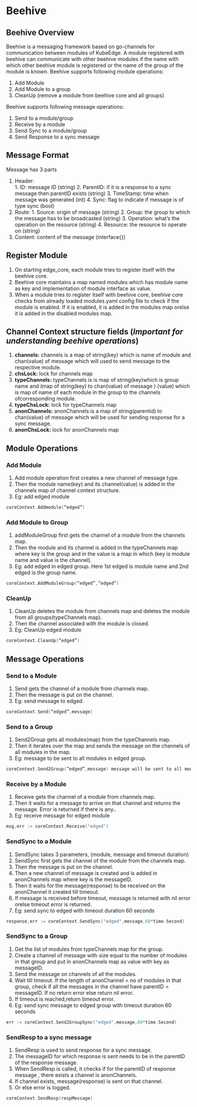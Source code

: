 # Beehive

## Beehive Overview
Beehive is a messaging framework based on go-channels for communication between modules of KubeEdge. A module registered with beehive can communicate with other beehive modules if the name with which other beehive module is registered or the name of the group of the module is known.
Beehive supports following module operations:

1. Add Module
2. Add Module to a group
3. CleanUp (remove a module from beehive core and all groups)

Beehive supports following message operations: 

1. Send to a module/group
2. Receive by a module
3. Send Sync to a module/group
4. Send Response to a sync message

## Message Format  

Message has 3 parts 

  1. Header:  
    1. ID: message ID (string)
    2. ParentID: if it is a response to a sync message then parentID exists (string)
    3. TimeStamp: time when message was generated (int)
    4. Sync: flag to indicate if message is of type sync (bool)
  2. Route: 
    1. Source: origin of message (string)
    2. Group: the group to which the message has to be broadcasted (string)
    3. Operation: what’s the operation on the resource (string)
    4. Resource: the resource to operate on (string)
  3. Content: content of the message (interface{})
  
## Register Module  

1. On starting edge_core,  each module tries to register itself with the beehive core.
2. Beehive core maintains a map named modules which has module name as key and implementation of module interface as value. 
3. When a module tries to register itself with beehive core, beehive core checks from already loaded modules.yaml config file to check if the module is enabled. If it is enabled, it is added in the modules map orelse it is added in the disabled modules map.

## Channel Context structure fields (_Important for understanding beehive operations_)  

1. **channels:** channels is a map of string(key) which is name of module and chan(value) of message which will used to send message to the respective module.
2. **chsLock:** lock for channels map
3. **typeChannels:** typeChannels is is map of string(key)which is group name and (map of string(key) to chan(value) of message ) (value) which is map of name of each module in the group to the channels ofcorresponding module.
4. **typeChsLock:** lock for typeChannels map 
5. **anonChannels:** anonChannels is a map of string(parentid) to chan(value) of message which will be used for sending response for a sync message.
6. **anonChsLock:** lock for anonChannels map

## Module Operations   

### Add Module  

1. Add module operation first creates a new channel of message type.
2. Then the module name(key) and its channel(value) is added in the channels map of channel context structure. 
3. Eg: add edged module  

```go
coreContext.Addmodule(“edged”)
``` 
### Add Module to Group  

1. addModuleGroup first gets the channel of a module from the channels map.
2. Then the module and its channel is added in the typeChannels map where key is the group and in the value is a map in which (key is module name and value is the channel).
3. Eg: add edged in edged group. Here 1st edged is module name and 2nd edged is the group name.  

```go
coreContext.AddModuleGroup(“edged”,”edged”)
 ```
### CleanUp  

1. CleanUp deletes the module from channels map and deletes the module from all groups(typeChannels map).
2. Then the channel associated with the module is closed.
3. Eg: CleanUp edged module  

```go
coreContext.CleanUp(“edged”)
```
## Message Operations  

### Send to a Module  

1. Send gets the channel of a module from channels map.
2. Then the message is put on the channel. 
3. Eg: send message to edged.  

```go
coreContext.Send(“edged”,message) 
```  

### Send to a Group  

1. Send2Group gets all modules(map) from the typeChannels map.
2. Then it iterates over the map and sends the message on the channels of all modules in the map.
3. Eg: message to be sent to all modules in edged group.  

```go
coreContext.Send2Group(“edged”,message) message will be sent to all modules in edged group.
```
### Receive by a Module  

1. Receive gets the channel of a module from channels map.
2. Then it waits for a message to arrive on that channel and returns the message. Error is returned if there is any..
3. Eg: receive message for edged module  

```go
msg,err := coreContext.Receive("edged")
```
### SendSync to a Module  

1. SendSync takes 3 parameters, (module, message and timeout duration)
2. SendSync first gets the channel of the module from the channels map.
3. Then the message is put on the channel.
4. Then a new channel of message is created and is added in anonChannels map where key is the messageID.
5. Then it waits for the message(response) to be received on the anonChannel it created till timeout.
6. If message is received before timeout, message is returned with nil error orelse timeout error is returned.
7. Eg: send sync to edged with timeout duration 60 seconds  

```go
response,err := coreContext.SendSync("edged",message,60*time.Second)
```
### SendSync to a Group  

1. Get the list of modules from typeChannels map for the group.
2. Create a channel of message with size equal to the number of modules in that group and put in anonChannels map as value with key as messageID.
3. Send the message on channels of all the modules.
4. Wait till timeout. If the length of anonChannel = no of modules in that group, check if all the messages in the channel have parentID = messageID. If no return error else return nil error.
5. If timeout is reached,return timeout error.
6. Eg: send sync message to edged group with timeout duration 60 seconds  

```go
err := coreContext.Send2GroupSync("edged",message,60*time.Second)
```

### SendResp to a sync message  

1. SendResp is used to send response for a sync message.
2. The messageID for which response is sent needs to be in the parentID of the response message.
3. When SendResp is called, it checks if for the parentID of response message , there exists a channel is anonChannels.
4. If channel exists, message(response) is sent on that channel.
5. Or else error is logged.
```go
coreContext.SendResp(respMessage)
```
